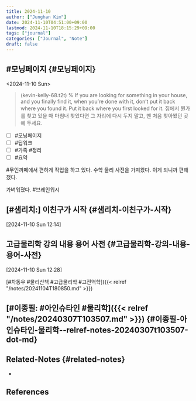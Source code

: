 ```yaml
---
title: 2024-11-10
author: ["Junghan Kim"]
date: 2024-11-10T04:51:00+09:00
lastmod: 2024-11-10T18:15:29+09:00
tags: ["journal"]
categories: ["Journal", "Note"]
draft: false
---
```


## #모닝페이지 {#모닝페이지}

<span class="timestamp-wrapper"><span class="timestamp">&lt;2024-11-10 Sun&gt;</span></span>

> (kevin-kelly-68.t2t) % If you are looking for something in your house, and you finally find it, when you’re done with it, don’t put it back where you found it. Put it back where you first looked for it. 집에서 뭔가를 찾고 있을 때 마침내 찾았다면 그 자리에 다시 두지 말고, 맨 처음 찾아봤던 곳에 두세요.

-   [ ] \#모닝페이지
-   [ ] \#딥워크
-   [ ] \#가족 #정리
-   [ ] \#요약

\#무인까페에서 편하게 작업을 하고 있다. 수학 물리 사전을 가져왔다. 이게 되니까 편해졌다.

가벼워졌다. #브레인워시


## [#샘리치:] 이친구가 시작 {#샘리치-이친구가-시작}

<span class="timestamp-wrapper"><span class="timestamp">[2024-11-10 Sun 12:14]</span></span>


## 고급물리학 강의 내용 용어 사전 {#고급물리학-강의-내용-용어-사전}

<span class="timestamp-wrapper"><span class="timestamp">[2024-11-10 Sun 12:28]</span></span>

[#차동우 #물리산책 #고급물리학 #고전역학]({{< relref "/notes/20241104T180850.md" >}})


## [#이종필: #아인슈타인 #물리학]({{< relref "/notes/20240307T103507.md" >}}) {#이종필-아인슈타인-물리학--relref-notes-20240307t103507-dot-md}


## Related-Notes {#related-notes}

-

## References

<style>.csl-entry{text-indent: -1.5em; margin-left: 1.5em;}</style><div class="csl-bib-body">
</div>
